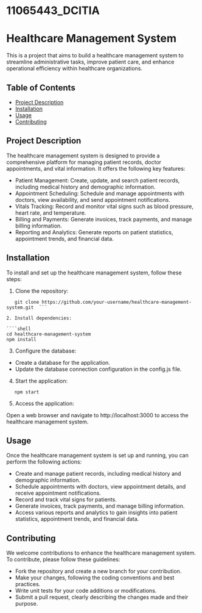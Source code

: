 # 11065443_DCITIA
# Healthcare Management System

This is a project that aims to build a healthcare management system to streamline administrative tasks, improve patient care, and enhance operational efficiency within healthcare organizations.

## Table of Contents

- [Project Description](#project-description)
- [Installation](#installation)
- [Usage](#usage)
- [Contributing](#contributing)


## Project Description

The healthcare management system is designed to provide a comprehensive platform for managing patient records, doctor appointments, and vital information. It offers the following key features:

- Patient Management: Create, update, and search patient records, including medical history and demographic information.
- Appointment Scheduling: Schedule and manage appointments with doctors, view availability, and send appointment notifications.
- Vitals Tracking: Record and monitor vital signs such as blood pressure, heart rate, and temperature.
- Billing and Payments: Generate invoices, track payments, and manage billing information.
- Reporting and Analytics: Generate reports on patient statistics, appointment trends, and financial data.

## Installation

To install and set up the healthcare management system, follow these steps:

1. Clone the repository:
```
   git clone https://github.com/your-username/healthcare-management-system.git  ```

2. Install dependencies:

````shell
cd healthcare-management-system
npm install
```
3. Configure the database:

- Create a database for the application.
- Update the database connection configuration in the config.js file.

4. Start the application:

```shell
   npm start
```
5. Access the application:

Open a web browser and navigate to http://localhost:3000 to access the healthcare management system.

## Usage

Once the healthcare management system is set up and running, you can perform the following actions:

- Create and manage patient records, including medical history and demographic information.
- Schedule appointments with doctors, view appointment details, and receive appointment notifications.
- Record and track vital signs for patients.
- Generate invoices, track payments, and manage billing information.
- Access various reports and analytics to gain insights into patient statistics, appointment trends, and financial data.



## Contributing

We welcome contributions to enhance the healthcare management system. To contribute, please follow these guidelines:

- Fork the repository and create a new branch for your contribution.
- Make your changes, following the coding conventions and best practices.
- Write unit tests for your code additions or modifications.
- Submit a pull request, clearly describing the changes made and their purpose.









